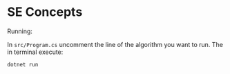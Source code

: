 # SE Concepts

Running:

In `src/Program.cs` uncomment the line of the algorithm you want to run. 
The in terminal execute:

```
dotnet run
```
